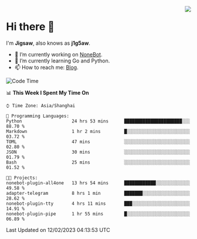 <a href="#">
  <img align="right" src="https://github-readme-stats.vercel.app/api?username=j1g5awi&count_private=true&show_icons=true&title_color=80070B&text_color=B3B3B3&bg_color=212121&icon_color=80070B" />
</a>

# Hi there 👋

I'm **Jigsaw**, also knows as **j1g5aw**.

- 🔭 I’m currently working on [NoneBot](https://github.com/nonebot).
- 🌱 I’m currently learning Go and Python.
- 📫 How to reach me: [Blog](https://blog.maddestroyer.xyz/).

<!--START_SECTION:waka-->
![Code Time](http://img.shields.io/badge/Code%20Time-1%2C022%20hrs%2042%20mins-blue)

📊 **This Week I Spent My Time On** 

```text
⌚︎ Time Zone: Asia/Shanghai

💬 Programming Languages: 
Python                   24 hrs 53 mins      ██████████████████████░░░   88.70 % 
Markdown                 1 hr 2 mins         █░░░░░░░░░░░░░░░░░░░░░░░░   03.72 % 
TOML                     47 mins             ░░░░░░░░░░░░░░░░░░░░░░░░░   02.80 % 
JSON                     30 mins             ░░░░░░░░░░░░░░░░░░░░░░░░░   01.79 % 
Bash                     25 mins             ░░░░░░░░░░░░░░░░░░░░░░░░░   01.52 % 

🐱‍💻 Projects: 
nonebot-plugin-all4one   13 hrs 54 mins      ████████████░░░░░░░░░░░░░   49.58 % 
adapter-telegram         8 hrs 1 min         ███████░░░░░░░░░░░░░░░░░░   28.62 % 
nonebot-plugin-tty       4 hrs 11 mins       ███░░░░░░░░░░░░░░░░░░░░░░   14.91 % 
nonebot-plugin-pipe      1 hr 55 mins        █░░░░░░░░░░░░░░░░░░░░░░░░   06.89 % 

```


 Last Updated on 12/02/2023 04:13:53 UTC
<!--END_SECTION:waka-->

